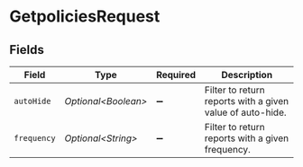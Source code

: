 # GetpoliciesRequest


## Fields

| Field                                                     | Type                                                      | Required                                                  | Description                                               |
| --------------------------------------------------------- | --------------------------------------------------------- | --------------------------------------------------------- | --------------------------------------------------------- |
| `autoHide`                                                | *Optional\<Boolean>*                                      | :heavy_minus_sign:                                        | Filter to return reports with a given value of auto-hide. |
| `frequency`                                               | *Optional\<String>*                                       | :heavy_minus_sign:                                        | Filter to return reports with a given frequency.          |